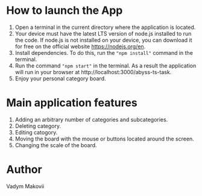# How to launch the App

1. Open a terminal in the current directory where the application is located.
2. Your device must have the latest LTS version of node.js installed to run the
   code. If node.js is not installed on your device, you can download it for
   free on the official website https://nodejs.org/en.
3. Install dependencies. To do this, run the `"npm install"` command in the
   terminal.
4. Run the command `"npm start"` in the terminal. As a result the application
   will run in your browser at http://localhost:3000/abyss-ts-task.
5. Enjoy your personal category board.

# Main application features

1. Adding an arbitrary number of categories and subcategories.
2. Deleting category.
3. Editing catogory.
4. Moving the board with the mouse or buttons located around the screen.
5. Changing the scale of the board.

# Author

Vadym Makovii
